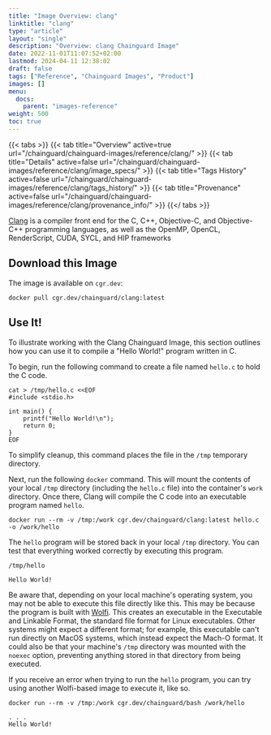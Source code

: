 ```yaml
---
title: "Image Overview: clang"
linktitle: "clang"
type: "article"
layout: "single"
description: "Overview: clang Chainguard Image"
date: 2022-11-01T11:07:52+02:00
lastmod: 2024-04-11 12:38:02
draft: false
tags: ["Reference", "Chainguard Images", "Product"]
images: []
menu: 
  docs: 
    parent: "images-reference"
weight: 500
toc: true
---
```


{{< tabs >}}
{{< tab title="Overview" active=true url="/chainguard/chainguard-images/reference/clang/" >}}
{{< tab title="Details" active=false url="/chainguard/chainguard-images/reference/clang/image_specs/" >}}
{{< tab title="Tags History" active=false url="/chainguard/chainguard-images/reference/clang/tags_history/" >}}
{{< tab title="Provenance" active=false url="/chainguard/chainguard-images/reference/clang/provenance_info/" >}}
{{</ tabs >}}



<!--overview:start-->
[Clang](https://clang.llvm.org) is a compiler front end for the C, C++, Objective-C, and Objective-C++ programming languages, as well as the OpenMP, OpenCL, RenderScript, CUDA, SYCL, and HIP frameworks
<!--overview:end-->

## Download this Image

The image is available on `cgr.dev`:

```
docker pull cgr.dev/chainguard/clang:latest
```


<!--body:start-->


## Use It!

To illustrate working with the Clang Chainguard Image, this section outlines how you can use it to compile a "Hello World!" program written in C. 

To begin, run the following command to create a file named `hello.c` to hold the C code.

```shell
cat > /tmp/hello.c <<EOF
#include <stdio.h>

int main() {
    printf("Hello World!\n");
    return 0;
}
EOF
```

To simplify cleanup, this command places the file in the `/tmp` temporary directory. 

Next, run the following `docker` command. This will mount the contents of your local `/tmp` directory (including the `hello.c` file) into the container's `work` directory. Once there, Clang will compile the C code into an executable program named `hello`.

```shell
docker run --rm -v /tmp:/work cgr.dev/chainguard/clang:latest hello.c -o /work/hello
```

The `hello` program will be stored back in your local `/tmp` directory. You can test that everything worked correctly by executing this program.

```shell
/tmp/hello
```
```
Hello World!
```

Be aware that, depending on your local machine's operating system, you may not be able to execute this file directly like this. This may be because the program is built with [Wolfi](https://edu.chainguard.dev/open-source/wolfi/overview/). This creates an executable in the Executable and Linkable Format, the standard file format for Linux executables. Other systems might expect a different format; for example, this executable can't run directly on MacOS systems, which instead expect the Mach-O format. It could also be that your machine's `/tmp` directory was mounted with the `noexec` option, preventing anything stored in that directory from being executed.

If you receive an error when trying to run the `hello` program, you can try using another Wolfi-based image to execute it, like so. 

```shell
docker run --rm -v /tmp:/work cgr.dev/chainguard/bash /work/hello
```
```
. . .
Hello World!
```
<!--body:end-->

